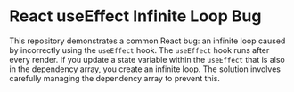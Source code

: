 # React useEffect Infinite Loop Bug

This repository demonstrates a common React bug: an infinite loop caused by incorrectly using the `useEffect` hook.  The `useEffect` hook runs after every render. If you update a state variable within the `useEffect` that is also in the dependency array, you create an infinite loop.  The solution involves carefully managing the dependency array to prevent this.